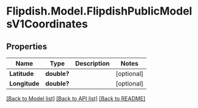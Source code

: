 # Flipdish.Model.FlipdishPublicModelsV1Coordinates
## Properties

Name | Type | Description | Notes
------------ | ------------- | ------------- | -------------
**Latitude** | **double?** |  | [optional] 
**Longitude** | **double?** |  | [optional] 

[[Back to Model list]](../README.md#documentation-for-models) [[Back to API list]](../README.md#documentation-for-api-endpoints) [[Back to README]](../README.md)

